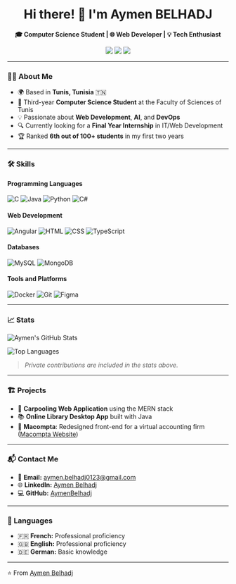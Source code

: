 <h1 align="center">Hi there! 👋 I'm Aymen BELHADJ</h1>

<p align="center">
  <b>🎓 Computer Science Student | 🌐 Web Developer | 💡 Tech Enthusiast</b>
</p>

<p align="center">
  <a href="https://github.com/AymenBelhadj"><img src="https://img.shields.io/github/followers/AymenBelhadj?label=Follow&style=social"></a>
  <a href="https://www.linkedin.com/in/aymen-belhadj-43bb8b242/"><img src="https://img.shields.io/badge/-LinkedIn-blue?style=flat-square&logo=linkedin"></a>
  <a href="mailto:aymen.belhadj0123@gmail.com"><img src="https://img.shields.io/badge/-Email-d14836?style=flat-square&logo=gmail&logoColor=white"></a>
</p>

---

### 👩‍💻 About Me
- 🌍 Based in **Tunis, Tunisia** 🇹🇳
- 📖 Third-year **Computer Science Student** at the Faculty of Sciences of Tunis
- 💡 Passionate about **Web Development**, **AI**, and **DevOps**
- 🔍 Currently looking for a **Final Year Internship** in IT/Web Development
- 🏆 Ranked **6th out of 100+ students** in my first two years

---

### 🛠️ Skills

#### Programming Languages
![C](https://img.shields.io/badge/-C-00599C?style=flat-square&logo=c&logoColor=white)
![Java](https://img.shields.io/badge/-Java-007396?style=flat-square&logo=java)
![Python](https://img.shields.io/badge/-Python-3776AB?style=flat-square&logo=python&logoColor=white)
![C#](https://img.shields.io/badge/-C%23-239120?style=flat-square&logo=c-sharp&logoColor=white)

#### Web Development
![Angular](https://img.shields.io/badge/-Angular-DD0031?style=flat-square&logo=angular&logoColor=white)
![HTML](https://img.shields.io/badge/-HTML5-E34F26?style=flat-square&logo=html5&logoColor=white)
![CSS](https://img.shields.io/badge/-CSS3-1572B6?style=flat-square&logo=css3)
![TypeScript](https://img.shields.io/badge/-TypeScript-007ACC?style=flat-square&logo=typescript)

#### Databases
![MySQL](https://img.shields.io/badge/-MySQL-4479A1?style=flat-square&logo=mysql&logoColor=white)
![MongoDB](https://img.shields.io/badge/-MongoDB-47A248?style=flat-square&logo=mongodb&logoColor=white)

#### Tools and Platforms
![Docker](https://img.shields.io/badge/-Docker-2496ED?style=flat-square&logo=docker&logoColor=white)
![Git](https://img.shields.io/badge/-Git-F05032?style=flat-square&logo=git&logoColor=white)
![Figma](https://img.shields.io/badge/-Figma-F24E1E?style=flat-square&logo=figma&logoColor=white)

---

### 📈 Stats
![Aymen's GitHub Stats](https://github-readme-stats.vercel.app/api?username=AymenBelhadj&show_icons=true&count_private=true&hide=prs&theme=radical)

![Top Languages](https://github-readme-stats.vercel.app/api/top-langs/?username=AymenBelhadj&layout=compact&theme=radical&count_private=true)

> *Private contributions are included in the stats above.*

---

### 🏗️ Projects
- 🚗 **Carpooling Web Application** using the MERN stack
- 📚 **Online Library Desktop App** built with Java
- 🧾 **Macompta**: Redesigned front-end for a virtual accounting firm ([Macompta Website](https://www.macompta.com.tn))

---

### 📬 Contact Me
- 📧 **Email:** [aymen.belhadj0123@gmail.com](mailto:aymen.belhadj0123@gmail.com)
- 🌐 **LinkedIn:** [Aymen Belhadj](https://www.linkedin.com/in/aymen-belhadj-43bb8b242/)
- 💻 **GitHub:** [AymenBelhadj](https://github.com/AymenBelhadj)

---

### 🌟 Languages
- 🇫🇷 **French:** Professional proficiency  
- 🇬🇧 **English:** Professional proficiency  
- 🇩🇪 **German:** Basic knowledge  

---

⭐️ From [Aymen Belhadj](https://github.com/AymenBelhadj)
